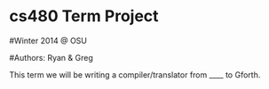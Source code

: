 cs480 Term Project
==================

#Winter 2014 @ OSU

#Authors: Ryan & Greg

This term we will be writing a compiler/translator from ____ to Gforth.
